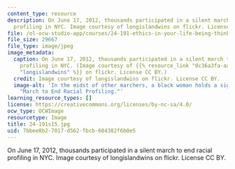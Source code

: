 ```yaml
---
content_type: resource
description: On June 17, 2012, thousands participated in a silent march to end racial
  profiling in NYC. Image courtesy of longislandwins on flickr. License CC BY.
file: /ol-ocw-studio-app/courses/24-191-ethics-in-your-life-being-thinking-doing-or-not-spring-2015/7bbee8b27017d562fbcb604382f6b0e5_24-191s15.jpg
file_size: 29667
file_type: image/jpeg
image_metadata:
  caption: On June 17, 2012, thousands participated in a silent march to end racial
    profiling in NYC. (Image courtesy of {{% resource_link "0c36a3fa-aa41-43b4-a18c-64770f2bb625"
    "longislandwins" %}} on flickr. License CC BY.)
  credit: Image courtesy of longislandwins on flickr. License CC BY.
  image-alt: 'In the midst of other marchers, a black woman holds a sign reading:
    "March to End Racial Profiling."'
learning_resource_types: []
license: https://creativecommons.org/licenses/by-nc-sa/4.0/
ocw_type: OCWImage
resourcetype: Image
title: 24-191s15.jpg
uid: 7bbee8b2-7017-d562-fbcb-604382f6b0e5
---
```

On June 17, 2012, thousands participated in a silent march to end racial profiling in NYC. Image courtesy of longislandwins on flickr. License CC BY.